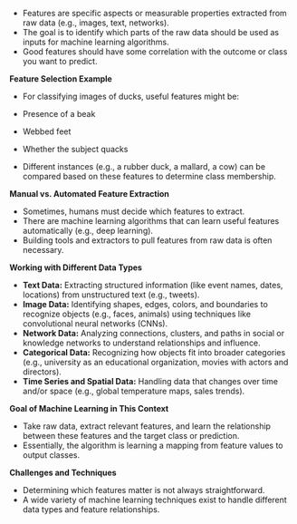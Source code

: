 - Features are specific aspects or measurable properties extracted from raw data (e.g., images, text, networks).
- The goal is to identify which parts of the raw data should be used as inputs for machine learning algorithms.
- Good features should have some correlation with the outcome or class you want to predict.

**Feature Selection Example**

- For classifying images of ducks, useful features might be:

- Presence of a beak
- Webbed feet
- Whether the subject quacks

- Different instances (e.g., a rubber duck, a mallard, a cow) can be compared based on these features to determine class membership.

 **Manual vs. Automated Feature Extraction**

- Sometimes, humans must decide which features to extract.
- There are machine learning algorithms that can learn useful features automatically (e.g., deep learning).
- Building tools and extractors to pull features from raw data is often necessary.

 **Working with Different Data Types**

- **Text Data:** Extracting structured information (like event names, dates, locations) from unstructured text (e.g., tweets).
- **Image Data:** Identifying shapes, edges, colors, and boundaries to recognize objects (e.g., faces, animals) using techniques like convolutional neural networks (CNNs).
- **Network Data:** Analyzing connections, clusters, and paths in social or knowledge networks to understand relationships and influence.
- **Categorical Data:** Recognizing how objects fit into broader categories (e.g., university as an educational organization, movies with actors and directors).
- **Time Series and Spatial Data:** Handling data that changes over time and/or space (e.g., global temperature maps, sales trends).

 **Goal of Machine Learning in This Context**

- Take raw data, extract relevant features, and learn the relationship between these features and the target class or prediction.
- Essentially, the algorithm is learning a mapping from feature values to output classes.

 **Challenges and Techniques**

- Determining which features matter is not always straightforward.
- A wide variety of machine learning techniques exist to handle different data types and feature relationships.